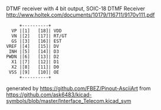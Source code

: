 DTMF receiver with 4 bit output, SOIC-18
DTMF Receiver
http://www.holtek.com/documents/10179/116711/9170v111.pdf


	     +----------+
	  VP |[1]   [18]| VDD
	  VN |[2]   [17]| RT/GT
	  GS |[3]   [16]| EST
	VREF |[4]   [15]| DV
	 INH |[5]   [14]| D3
	PWDN |[6]   [13]| D2
	  X1 |[7]   [12]| D1
	  X2 |[8]   [11]| D0
	 VSS |[9]   [10]| OE
	     +----------+


generated by https://github.com/FBEZ/Pinout-AsciiArt from https://github.com/ask6483/kicad-symbols/blob/master/Interface_Telecom.kicad_sym